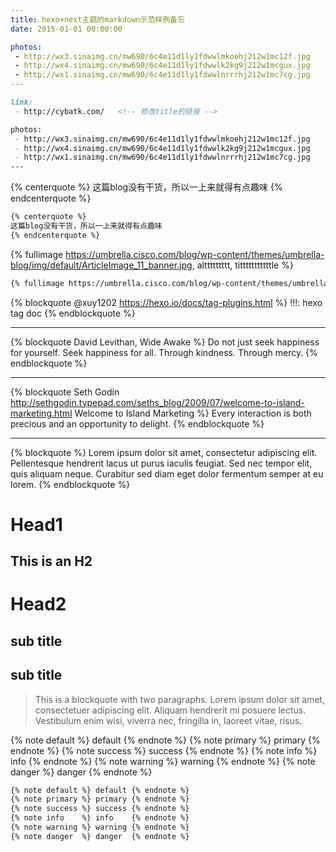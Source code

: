 ```yaml
---
title: hexo+next主题的markdown示范样例备忘 
date: 2015-01-01 00:00:00

photos:
 - http://wx3.sinaimg.cn/mw690/6c4e11d1ly1fdwwlmkoehj212w1mc12f.jpg
 - http://wx4.sinaimg.cn/mw690/6c4e11d1ly1fdwwlk2kg9j212w1mcgux.jpg
 - http://wx1.sinaimg.cn/mw690/6c4e11d1ly1fdwwlnrrrhj212w1mc7cg.jpg
---
```

```markdown
link:
 - http://cybatk.com/   <!-- 修改title的链接 -->

photos:
 - http://wx3.sinaimg.cn/mw690/6c4e11d1ly1fdwwlmkoehj212w1mc12f.jpg
 - http://wx4.sinaimg.cn/mw690/6c4e11d1ly1fdwwlk2kg9j212w1mcgux.jpg
 - http://wx1.sinaimg.cn/mw690/6c4e11d1ly1fdwwlnrrrhj212w1mc7cg.jpg
---
```


{% centerquote %}
这篇blog没有干货，所以一上来就得有点趣味
{% endcenterquote %}
```markdown
{% centerquote %}
这篇blog没有干货，所以一上来就得有点趣味
{% endcenterquote %}
```


{% fullimage https://umbrella.cisco.com/blog/wp-content/themes/umbrella-blog/img/default/ArticleImage_11_banner.jpg, alttttttttt, titttttttttttle %}
```markdown
{% fullimage https://umbrella.cisco.com/blog/wp-content/themes/umbrella-blog/img/default/ArticleImage_11_banner.jpg, alttttttttt, titttttttttttle %}
```



{% blockquote @xuy1202 https://hexo.io/docs/tag-plugins.html %}
!!!: hexo tag doc 
{% endblockquote %}

---

{% blockquote David Levithan, Wide Awake %}
Do not just seek happiness for yourself. Seek happiness for all. Through kindness. Through mercy.
{% endblockquote %}

---

{% blockquote Seth Godin http://sethgodin.typepad.com/seths_blog/2009/07/welcome-to-island-marketing.html Welcome to Island Marketing %}
Every interaction is both precious and an opportunity to delight.
{% endblockquote %}

---

{% blockquote %}
Lorem ipsum dolor sit amet, consectetur adipiscing elit. Pellentesque hendrerit lacus ut purus iaculis feugiat. Sed nec tempor elit, quis aliquam neque. Curabitur sed diam eget dolor fermentum semper at eu lorem.
{% endblockquote %}


Head1
===

This is an H2
---

Head2
===

## sub title

## sub title

> This is a blockquote with two paragraphs. Lorem ipsum dolor sit amet,
> consectetuer adipiscing elit. Aliquam hendrerit mi posuere lectus.
> Vestibulum enim wisi, viverra nec, fringilla in, laoreet vitae, risus.

{% note default %} default {% endnote %}
{% note primary %} primary {% endnote %}
{% note success %} success {% endnote %}
{% note info    %} info    {% endnote %}
{% note warning %} warning {% endnote %}
{% note danger  %} danger  {% endnote %}


```markdown
{% note default %} default {% endnote %}
{% note primary %} primary {% endnote %}
{% note success %} success {% endnote %}
{% note info    %} info    {% endnote %}
{% note warning %} warning {% endnote %}
{% note danger  %} danger  {% endnote %}
```


<!--
![](/images/touxiang.jpg)
{% fullimage /images/touxiang.jpg, alt, title %}
-->



